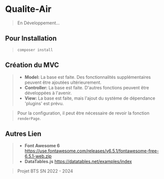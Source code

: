 # Qualite-Air

> En Développement...

## Pour Installation
> `composer install`

## Création du MVC 
>- **Model:** La base est faite. Des fonctionnalités supplémentaires peuvent être ajoutées ultérieurement.
>- **Controller:** La base est faite. D'autres fonctions peuvent être développées à l'avenir.
>- **View:** La base est faite, mais l'ajout du système de dépendance 'plugins' est prévu.

>Pour la configuration, il peut être nécessaire de revoir la fonction `renderPage`.


## Autres Lien
> - **Font Awesome 6** https://use.fontawesome.com/releases/v6.5.1/fontawesome-free-6.5.1-web.zip
> - **DataTables.js** https://datatables.net/examples/index


> Projet BTS SN 2022 - 2024
